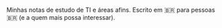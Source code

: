 Minhas notas de estudo de TI e áreas afins. Escrito em 🇧🇷 para pessoas 🇧🇷 (e a quem mais possa interessar).
